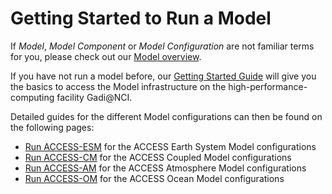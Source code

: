 # <div class="highlight-bg"> Getting Started to Run a Model </div>

If *Model*, *Model Component* or *Model Configuration* are not familiar terms for you, please check out our [Model overview](../index.md).

If you have not run a model before, our [Getting Started Guide](./access_to_gadi_at_nci.md) will give you the basics to access the Model infrastructure on the high-performance-computing facility Gadi@NCI.

Detailed guides for the different Model configurations can then be found on the following pages:  
-  [Run ACCESS-ESM](../run-access-esm.md) for the ACCESS Earth System Model configurations  
-  [Run ACCESS-CM](../run-access-cm.md) for the ACCESS Coupled Model configurations  
-  [Run ACCESS-AM](../run-access-am.md) for the ACCESS Atmosphere Model configurations  
-  [Run ACCESS-OM](../run-access-om.md) for the ACCESS Ocean Model configurations  